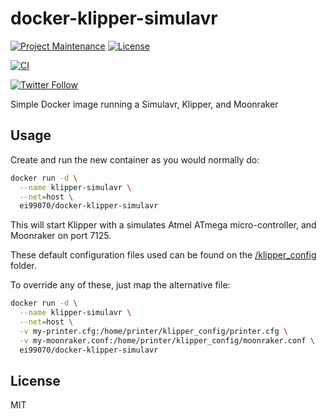# docker-klipper-simulavr

[![Project Maintenance](https://img.shields.io/maintenance/yes/2022.svg)](https://github.com/pedrolamas/docker-klipper-simulavr 'GitHub Repository')
[![License](https://img.shields.io/github/license/pedrolamas/docker-klipper-simulavr.svg)](https://github.com/pedrolamas/docker-klipper-simulavr/blob/master/LICENSE 'License')

[![CI](https://github.com/pedrolamas/docker-klipper-simulavr/workflows/CI/badge.svg)](https://github.com/pedrolamas/docker-klipper-simulavr/actions 'Build Status')

[![Twitter Follow](https://img.shields.io/twitter/follow/pedrolamas?style=social)](https://twitter.com/pedrolamas '@pedrolamas')

Simple Docker image running a Simulavr, Klipper, and Moonraker

## Usage

Create and run the new container as you would normally do:

```sh
docker run -d \
  --name klipper-simulavr \
  --net=host \
  ei99070/docker-klipper-simulavr
```

This will start Klipper with a simulates Atmel ATmega micro-controller, and Moonraker on port 7125.

These default configuration files used can be found on the [/klipper_config](/klipper_config) folder.

To override any of these, just map the alternative file:

```sh
docker run -d \
  --name klipper-simulavr \
  --net=host \
  -v my-printer.cfg:/home/printer/klipper_config/printer.cfg \
  -v my-moonraker.conf:/home/printer/klipper_config/moonraker.conf \
  ei99070/docker-klipper-simulavr
```

## License

MIT

